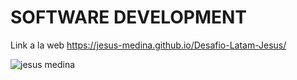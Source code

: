 # SOFTWARE DEVELOPMENT

Link a la web https://jesus-medina.github.io/Desafio-Latam-Jesus/

![jesus medina](https://user-images.githubusercontent.com/102434136/163700871-c609ff18-0bc0-4769-a9fd-525d59c43a5b.png)
